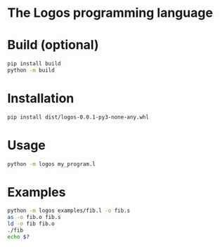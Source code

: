 # The Logos programming language



# Build (optional)
```bash
pip install build
python -m build
```

# Installation
```bash
pip install dist/logos-0.0.1-py3-none-any.whl 
```


# Usage
```bash
python -m logos my_program.l
```


# Examples
```bash
python -m logos examples/fib.l -o fib.s
as -o fib.o fib.s
ld -o fib fib.o
./fib
echo $?
```